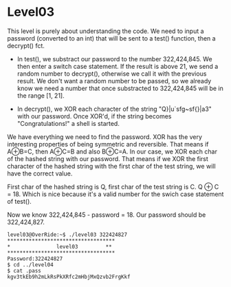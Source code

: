 # Level03

This level is purely about understanding the code. We need to input a password (converted to an int) that will be sent to a test() function, then a decrypt() fct.

- In test(), we substract our password to the number 322,424,845. We then enter a switch case statement. If the result is above 21, we send a random number to decrypt(), otherwise we call it with the previous result. We don't want a random number to be passed, so we already know we need a number that once substracted to 322,424,845 will be in the range [1, 21].

- In decrypt(), we XOR each character of the string "Q}|u`sfg~sf{}|a3" with our password. Once XOR'd, if the string becomes "Congratulations!" a shell is started.

We have everything we need to find the password. XOR has the very interesting properties of being symmetric and reversible. That means if A⊕B=C, then A⊕C=B and also B⊕C=A.
In our case, we XOR each char of the hashed string with our password. That means if we XOR the first character of the hashed string with the first char of the test string, we will have the correct value.

First char of the hashed string is Q, first char of the test string is C. Q ⊕ C = 18. Which is nice because it's a valid number for the swich case statement of test().

Now we know 322,424,845 - password = 18. Our password should be 322,424,827.

    level03@OverRide:~$ ./level03 322424827
    ***********************************
    *               level03         **
    ***********************************
    Password:322424827
    $ cd ../level04
    $ cat .pass
    kgv3tkEb9h2mLkRsPkXRfc2mHbjMxQzvb2FrgKkf

